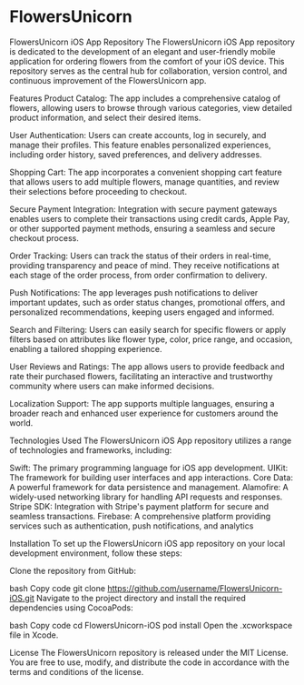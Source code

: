 # FlowersUnicorn

FlowersUnicorn iOS App Repository
The FlowersUnicorn iOS App repository is dedicated to the development of an elegant and user-friendly mobile application for ordering flowers from the comfort of your iOS device. This repository serves as the central hub for collaboration, version control, and continuous improvement of the FlowersUnicorn app.

Features
Product Catalog: The app includes a comprehensive catalog of flowers, allowing users to browse through various categories, view detailed product information, and select their desired items.

User Authentication: Users can create accounts, log in securely, and manage their profiles. This feature enables personalized experiences, including order history, saved preferences, and delivery addresses.

Shopping Cart: The app incorporates a convenient shopping cart feature that allows users to add multiple flowers, manage quantities, and review their selections before proceeding to checkout.

Secure Payment Integration: Integration with secure payment gateways enables users to complete their transactions using credit cards, Apple Pay, or other supported payment methods, ensuring a seamless and secure checkout process.

Order Tracking: Users can track the status of their orders in real-time, providing transparency and peace of mind. They receive notifications at each stage of the order process, from order confirmation to delivery.

Push Notifications: The app leverages push notifications to deliver important updates, such as order status changes, promotional offers, and personalized recommendations, keeping users engaged and informed.

Search and Filtering: Users can easily search for specific flowers or apply filters based on attributes like flower type, color, price range, and occasion, enabling a tailored shopping experience.

User Reviews and Ratings: The app allows users to provide feedback and rate their purchased flowers, facilitating an interactive and trustworthy community where users can make informed decisions.

Localization Support: The app supports multiple languages, ensuring a broader reach and enhanced user experience for customers around the world.

Technologies Used
The FlowersUnicorn iOS App repository utilizes a range of technologies and frameworks, including:

Swift: The primary programming language for iOS app development.
UIKit: The framework for building user interfaces and app interactions.
Core Data: A powerful framework for data persistence and management.
Alamofire: A widely-used networking library for handling API requests and responses.
Stripe SDK: Integration with Stripe's payment platform for secure and seamless transactions.
Firebase: A comprehensive platform providing services such as authentication, push notifications, and analytics

Installation
To set up the FlowersUnicorn iOS app repository on your local development environment, follow these steps:

Clone the repository from GitHub:

bash
Copy code
git clone https://github.com/username/FlowersUnicorn-iOS.git
Navigate to the project directory and install the required dependencies using CocoaPods:

bash
Copy code
cd FlowersUnicorn-iOS
pod install
Open the .xcworkspace file in Xcode.



License
The FlowersUnicorn repository is released under the MIT License. You are free to use, modify, and distribute the code in accordance with the terms and conditions of the license.

